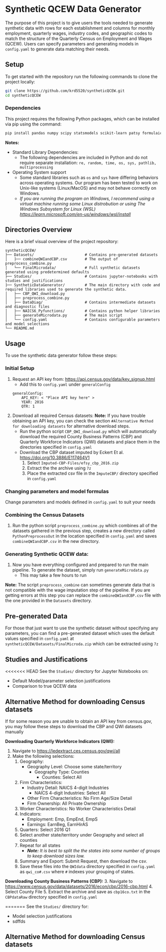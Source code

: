 # Synthetic QCEW Data Generator
The purpose of this project is to give users the tools needed to generate synthetic data with rows for each establishment and columns for monthly employment, quarterly wages, industry codes, and geographic codes to match the structure of the Quarterly Census on Employment and Wages (QCEW). Users can specify parameters and generating models in `config.yaml` to generate data matching their needs.


## Setup
To get started with the repository run the following commands to clone the project locally:
```bash
git clone https://github.com/krd5520/syntheticQCEW.git
cd syntheticQCEW
```
### Dependencies
This project requires the following Python packages, which can be installed via pip using the command:
```bash
pip install pandas numpy scipy statsmodels scikit-learn patsy formulaic pyyaml tqdm
```
**Notes:**
* Standard Library Dependencies:
  * The following dependencies are included in Python and do not require separate installation: `re, random, time, os, sys, pathlib, multiprocessing`
* Operating System support
  * Some standard libraries such as `os` and `sys` have differing behaviors across operating systems. Our program has been tested to work on Unix-like systems (Linux/MacOS) and may not behave correctly on Windows.
  * *If you are running the program on Windows, I recommend using a virtual machine running some Linux distrobution or using The Windows Subsystem for Linux (WSL) https://learn.microsoft.com/en-us/windows/wsl/install*

## Directories Overview
Here is a brief visual overview of the project repository:
```
syntheticQCEW/
├── Datasets/               		# Contains pre-generated datasets
│   ├── combineQWIandCBP.csv    	# The output of preprocess_combine.py
│   └── FinalMicrodata/				# Full synthetic datasets generated using predetermined defaults
├── Studies/						# Contains jupyter-notebooks with studies and justifications
├── SyntheticDataGenerator/			# The main directory with code and required libraries used to generate the synthetic data.
│   ├── CBP_QWI_download.py
│   ├── preprocess_combine.py
│   ├── DataDiag/					# Contains intermediate datasets and diagnostic files
│   ├── NAICS6_Pyfunctions/			# Contains python helper libraries
│   ├── generateMicrodata.py		# The main script
│   └── config.yaml					# Contains configurable parameters and model selections
└── README.md
```

## Usage
To use the synthetic data generator follow these steps:
### Initial Setup
1. Request an API key from: https://api.census.gov/data/key_signup.html
	* Add this to `config.yaml` under `generalConfig`
	```
	generalConfig:
		API_KEY: < "Place API key here" >
		YEAR: 2016
		QTR: 1
	```
2. Download all required Census datasets:
**Note:** If you have trouble obtaining an API key, you can check the section `#Alternative Method for downloading datasets` for alternative download steps.
	* Run the python script `CBP_QWI_download.py`	which will automatically download the required County Business Patterns (CBP) and Quarterly Workforce Indicators (QWI) datasets and place them in the directories specified in `config.yaml`
	* Download the CBP dataset imputed by Eckert Et al. https://doi.org/10.3886/E117464V1
		1. Select `Imputed-CBP-Files/efsy_cbp_2016.zip`
		2. Extract the the archive using `7z`
		4. Place the extracted csv file in the `ImputeCBP/` directory specified in `config.yaml`
### Changing parameters and model formulas
Change parameters and models defined in `config.yaml` to suit your needs
### Combining the Census Datasets
1. Run the python script `preprocess_combine.py` which combines all of the datasets gathered in the previous step, creates a new directory called `PythonPreprocessOut` in the location specified in `config.yaml` and saves `combineQWIandCBP.csv` in the new directory.
### Generating Synthetic QCEW data:
1. Now you have everything configured and prepared to run the main pipeline. To generate the dataset, simply run `generateMicrodata.py`
	* This may take a few hours to run

**Note:**  The script `preprocess_combine` can sometimes generate data that is not compatible with the wage imputation step of the pipeline. If you are getting errors at this step you can replace the `combineQWIandCBP.csv` file with the one provided in the `Datasets` directory.

## Pre-generated Data
For those that just want to use the synthetic dataset without specifying any parameters, you can find a pre-generated dataset which uses the default values specified in `config.yaml` at `syntheticQCEW/Datasets/FinalMicroda.zip` which can be extracted using `7z`

## Studies and Justifications
<<<<<<< HEAD
See the `Studies/` directory for Jupyter Notebooks on:
* Default Model/parameter selection justifications
* Comparison to true QCEW data
## Alternative Method for downloading Census datasets
If for some reason you are unable to obtain an API key from census.gov, you may follow these steps to download the CBP and QWI datasets manually

**Downloading Quarterly Workforce Indicators (QWI):**
1. Navigate to https://ledextract.ces.census.gov/qwi/all
2. Make the following selections:
	1. Geography:
		* Geography Level: Choose some state/territory
			* Geography Type: Counties
				* Counties: Select All
	2. Firm Characteristics:
		* Industry Detail: NAICS 4-digit Industries
			* NAICS 4-digit Industries: Select All
		* Other Firm Characteristics: No Firm Age/Size Detail
		* Firm Ownership: All Private Ownership
	3. Worker Characteristics: No Worker Characteristics Detail
	4. Indicators: 
		* Employment: Emp, EmpEnd, EmpS
		* Earnings: EarnBeg, EarnHirAS
	5. Quarters: Select 2016 Q1
	6. Select another state/territory under Geography and select all counties
	7. Repeat for all states
		* ***Note:*** *It is best to split the the states into some number of groups to keep download sizes low.*
	8. Summary and Export: Submit Request, then download the csv.
	9. Save these files into the `QWIdata` directory specified in `config.yaml` as `qwi_co#.csv` where `#` indexes your grouping of states.

**Downloading County Business Patterns (CBP):**
3. Navigate to https://www.census.gov/data/datasets/2016/econ/cbp/2016-cbp.html
4. Select County File
5. Extract the archive and save as `cbp16co.txt` in the `CBPdataRaw` directory specified in `config.yaml`   

=======
See the `Studies/` directory for:
* Model selection justifications
* sdffds
## Alternative Method for downloading Census datasets

